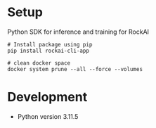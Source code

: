 # Setup

Python SDK for inference and training for RockAI

```shell
# Install package using pip
pip install rockai-cli-app
```

```shell
# clean docker space
docker system prune --all --force --volumes
```

# Development
* Python version 3.11.5